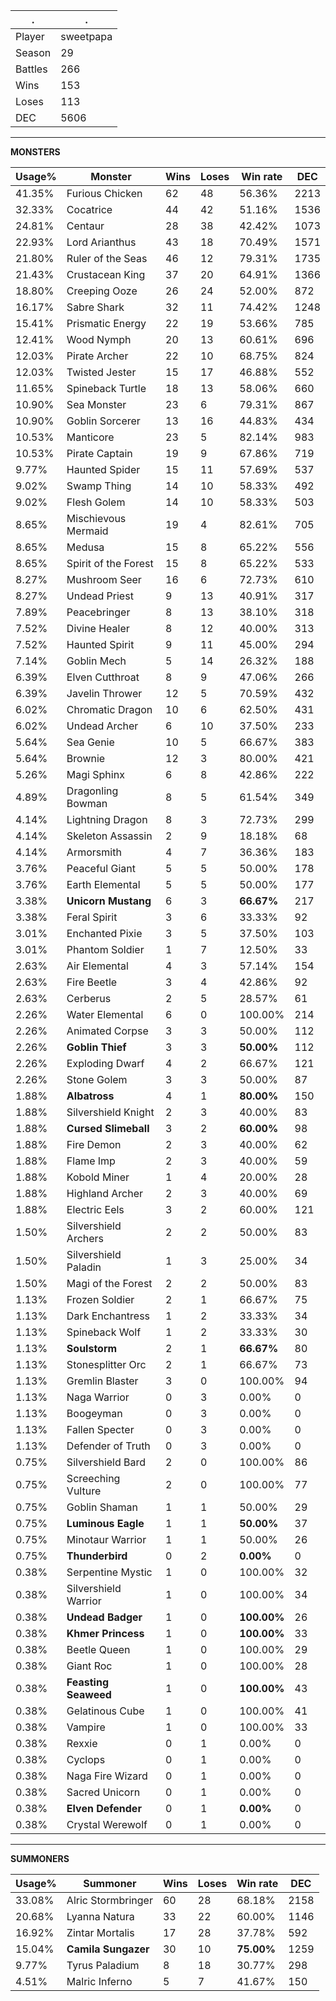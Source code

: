 .|.
|-|-
Player|sweetpapa
Season|29
Battles|266
Wins|153
Loses|113
DEC|5606

---
**MONSTERS**

Usage%|Monster|Wins|Loses|Win rate|DEC|
-|-|-|-|-|-|
41.35%|Furious Chicken|62|48|56.36%|2213|
32.33%|Cocatrice|44|42|51.16%|1536|
24.81%|Centaur|28|38|42.42%|1073|
22.93%|Lord Arianthus|43|18|70.49%|1571|
21.80%|Ruler of the Seas|46|12|79.31%|1735|
21.43%|Crustacean King|37|20|64.91%|1366|
18.80%|Creeping Ooze|26|24|52.00%|872|
16.17%|Sabre Shark|32|11|74.42%|1248|
15.41%|Prismatic Energy|22|19|53.66%|785|
12.41%|Wood Nymph|20|13|60.61%|696|
12.03%|Pirate Archer|22|10|68.75%|824|
12.03%|Twisted Jester|15|17|46.88%|552|
11.65%|Spineback Turtle|18|13|58.06%|660|
10.90%|Sea Monster|23|6|79.31%|867|
10.90%|Goblin Sorcerer|13|16|44.83%|434|
10.53%|Manticore|23|5|82.14%|983|
10.53%|Pirate Captain|19|9|67.86%|719|
9.77%|Haunted Spider|15|11|57.69%|537|
9.02%|Swamp Thing|14|10|58.33%|492|
9.02%|Flesh Golem|14|10|58.33%|503|
8.65%|Mischievous Mermaid|19|4|82.61%|705|
8.65%|Medusa|15|8|65.22%|556|
8.65%|Spirit of the Forest|15|8|65.22%|533|
8.27%|Mushroom Seer|16|6|72.73%|610|
8.27%|Undead Priest|9|13|40.91%|317|
7.89%|Peacebringer|8|13|38.10%|318|
7.52%|Divine Healer|8|12|40.00%|313|
7.52%|Haunted Spirit|9|11|45.00%|294|
7.14%|Goblin Mech|5|14|26.32%|188|
6.39%|Elven Cutthroat|8|9|47.06%|266|
6.39%|Javelin Thrower|12|5|70.59%|432|
6.02%|Chromatic Dragon|10|6|62.50%|431|
6.02%|Undead Archer|6|10|37.50%|233|
5.64%|Sea Genie|10|5|66.67%|383|
5.64%|Brownie|12|3|80.00%|421|
5.26%|Magi Sphinx|6|8|42.86%|222|
4.89%|Dragonling Bowman|8|5|61.54%|349|
4.14%|Lightning Dragon|8|3|72.73%|299|
4.14%|Skeleton Assassin|2|9|18.18%|68|
4.14%|Armorsmith|4|7|36.36%|183|
3.76%|Peaceful Giant|5|5|50.00%|178|
3.76%|Earth Elemental|5|5|50.00%|177|
3.38%|**Unicorn Mustang**|6|3|**66.67%**|217|
3.38%|Feral Spirit|3|6|33.33%|92|
3.01%|Enchanted Pixie|3|5|37.50%|103|
3.01%|Phantom Soldier|1|7|12.50%|33|
2.63%|Air Elemental|4|3|57.14%|154|
2.63%|Fire Beetle|3|4|42.86%|92|
2.63%|Cerberus|2|5|28.57%|61|
2.26%|Water Elemental|6|0|100.00%|214|
2.26%|Animated Corpse|3|3|50.00%|112|
2.26%|**Goblin Thief**|3|3|**50.00%**|112|
2.26%|Exploding Dwarf|4|2|66.67%|121|
2.26%|Stone Golem|3|3|50.00%|87|
1.88%|**Albatross**|4|1|**80.00%**|150|
1.88%|Silvershield Knight|2|3|40.00%|83|
1.88%|**Cursed Slimeball**|3|2|**60.00%**|98|
1.88%|Fire Demon|2|3|40.00%|62|
1.88%|Flame Imp|2|3|40.00%|59|
1.88%|Kobold Miner|1|4|20.00%|28|
1.88%|Highland Archer|2|3|40.00%|69|
1.88%|Electric Eels|3|2|60.00%|121|
1.50%|Silvershield Archers|2|2|50.00%|83|
1.50%|Silvershield Paladin|1|3|25.00%|34|
1.50%|Magi of the Forest|2|2|50.00%|83|
1.13%|Frozen Soldier|2|1|66.67%|75|
1.13%|Dark Enchantress|1|2|33.33%|34|
1.13%|Spineback Wolf|1|2|33.33%|30|
1.13%|**Soulstorm**|2|1|**66.67%**|80|
1.13%|Stonesplitter Orc|2|1|66.67%|73|
1.13%|Gremlin Blaster|3|0|100.00%|94|
1.13%|Naga Warrior|0|3|0.00%|0|
1.13%|Boogeyman|0|3|0.00%|0|
1.13%|Fallen Specter|0|3|0.00%|0|
1.13%|Defender of Truth|0|3|0.00%|0|
0.75%|Silvershield Bard|2|0|100.00%|86|
0.75%|Screeching Vulture|2|0|100.00%|77|
0.75%|Goblin Shaman|1|1|50.00%|29|
0.75%|**Luminous Eagle**|1|1|**50.00%**|37|
0.75%|Minotaur Warrior|1|1|50.00%|26|
0.75%|**Thunderbird**|0|2|**0.00%**|0|
0.38%|Serpentine Mystic|1|0|100.00%|32|
0.38%|Silvershield Warrior|1|0|100.00%|34|
0.38%|**Undead Badger**|1|0|**100.00%**|26|
0.38%|**Khmer Princess**|1|0|**100.00%**|33|
0.38%|Beetle Queen|1|0|100.00%|29|
0.38%|Giant Roc|1|0|100.00%|28|
0.38%|**Feasting Seaweed**|1|0|**100.00%**|43|
0.38%|Gelatinous Cube|1|0|100.00%|41|
0.38%|Vampire|1|0|100.00%|33|
0.38%|Rexxie|0|1|0.00%|0|
0.38%|Cyclops|0|1|0.00%|0|
0.38%|Naga Fire Wizard|0|1|0.00%|0|
0.38%|Sacred Unicorn|0|1|0.00%|0|
0.38%|**Elven Defender**|0|1|**0.00%**|0|
0.38%|Crystal Werewolf|0|1|0.00%|0|

---
**SUMMONERS**

Usage%|Summoner|Wins|Loses|Win rate|DEC|
-|-|-|-|-|-|
33.08%|Alric Stormbringer|60|28|68.18%|2158|
20.68%|Lyanna Natura|33|22|60.00%|1146|
16.92%|Zintar Mortalis|17|28|37.78%|592|
15.04%|**Camila Sungazer**|30|10|**75.00%**|1259|
9.77%|Tyrus Paladium|8|18|30.77%|298|
4.51%|Malric Inferno|5|7|41.67%|150|
